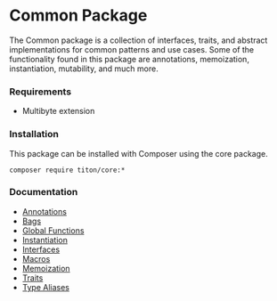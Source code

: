 # Common Package #

The Common package is a collection of interfaces, traits, and abstract implementations for common patterns and use cases.
Some of the functionality found in this package are annotations, memoization, instantiation, mutability, and much more.

### Requirements ###

* Multibyte extension

### Installation ###

This package can be installed with Composer using the core package.

```shell
composer require titon/core:*
```

### Documentation ###

* [Annotations](annotations.md)
* [Bags](bags.md)
* [Global Functions](functions.md)
* [Instantiation](instantiation.md)
* [Interfaces](interfaces.md)
* [Macros](macros.md)
* [Memoization](memoization.md)
* [Traits](traits.md)
* [Type Aliases](types.md)